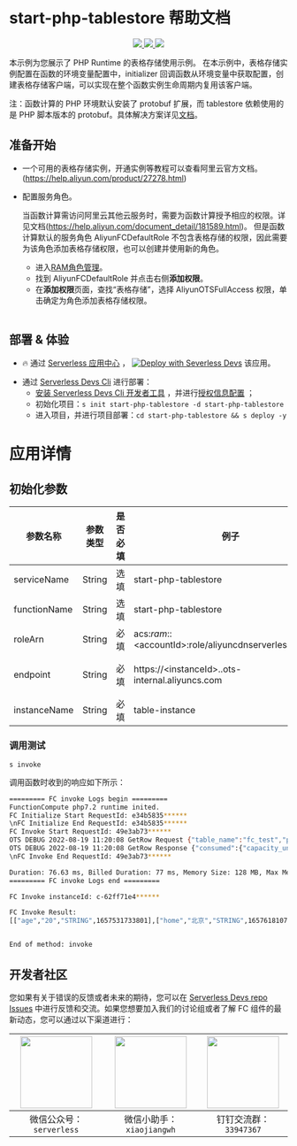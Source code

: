 # start-php-tablestore 帮助文档

<p align="center" class="flex justify-center">
    <a href="https://www.serverless-devs.com" class="ml-1">
    <img src="http://editor.devsapp.cn/icon?package=start-php-tablestore&type=packageType">
  </a>
  <a href="http://www.devsapp.cn/details.html?name=start-php-tablestore" class="ml-1">
    <img src="http://editor.devsapp.cn/icon?package=start-php-tablestore&type=packageVersion">
  </a>
  <a href="http://www.devsapp.cn/details.html?name=start-php-tablestore" class="ml-1">
    <img src="http://editor.devsapp.cn/icon?package=start-php-tablestore&type=packageDownload">
  </a>
</p>

<description>

本示例为您展示了 PHP Runtime 的表格存储使用示例。
在本示例中，表格存储实例配置在函数的环境变量配置中，initializer 回调函数从环境变量中获取配置，创建表格存储客户端，可以实现在整个函数实例生命周期内复用该客户端。

注：函数计算的 PHP 环境默认安装了 protobuf 扩展，而 tablestore 依赖使用的是 PHP 脚本版本的 protobuf。具体解决方案详见[文档](https://developer.aliyun.com/article/645670)。
</description>

<table>

## 准备开始
- 一个可用的表格存储实例，开通实例等教程可以查看阿里云官方文档。(https://help.aliyun.com/product/27278.html)
- 配置服务角色。

   当函数计算需访问阿里云其他云服务时，需要为函数计算授予相应的权限。详见文档(https://help.aliyun.com/document_detail/181589.html)。
   但是函数计算默认的服务角色 AliyunFCDefaultRole 不包含表格存储的权限，因此需要为该角色添加表格存储权限，也可以创建并使用新的角色。
   * 进入[RAM角色管理](https://ram.console.aliyun.com/roles)。
   * 找到 AliyunFCDefaultRole 并点击右侧**添加权限**。
   * 在**添加权限**页面，查找“表格存储”，选择 AliyunOTSFullAccess 权限，单击确定为角色添加表格存储权限。

</table>

<codepre id="codepre">

</codepre>

<deploy>

## 部署 & 体验

<appcenter>

- :fire: 通过 [Serverless 应用中心](https://fcnext.console.aliyun.com/applications/create?template=start-php-tablestore) ，
[![Deploy with Severless Devs](https://img.alicdn.com/imgextra/i1/O1CN01w5RFbX1v45s8TIXPz_!!6000000006118-55-tps-95-28.svg)](https://fcnext.console.aliyun.com/applications/create?template=start-php-tablestore)  该应用。 

</appcenter>

- 通过 [Serverless Devs Cli](https://www.serverless-devs.com/serverless-devs/install) 进行部署：
    - [安装 Serverless Devs Cli 开发者工具](https://www.serverless-devs.com/serverless-devs/install) ，并进行[授权信息配置](https://www.serverless-devs.com/fc/config) ；
    - 初始化项目：`s init start-php-tablestore -d start-php-tablestore`   
    - 进入项目，并进行项目部署：`cd start-php-tablestore && s deploy -y`

</deploy>

<appdetail id="flushContent">

# 应用详情

## 初始化参数
| 参数名称     | 参数类型 | 是否必填 | 例子                                                     | 参数含义           |
| ------------ | -------- | -------- | -------------------------------------------------------- | ------------------ |
| serviceName  | String   | 选填     | start-php-tablestore                                | 函数服务名称名     |
| functionName | String   | 选填     | start-php-tablestore                                | 函数名称           |
| roleArn      | String   | 必填     | acs:*ram*::\<accountId>:role/aliyuncdnserverlessdevsrole | 函数执行角色       |
| endpoint     | String   | 必填     | https://\<instanceId>.<region>.ots-internal.aliyuncs.com | 表所在实例endpoint |  |
| instanceName     | String   | 必填     | table-instance                                           | 表所在实例         |

### 调用测试

```shell
s invoke
```

调用函数时收到的响应如下所示：

```bash
========= FC invoke Logs begin =========
FunctionCompute php7.2 runtime inited.
FC Initialize Start RequestId: e34b5835******
\nFC Initialize End RequestId: e34b5835******
FC Invoke Start RequestId: 49e3ab73******
OTS DEBUG 2022-08-19 11:20:08 GetRow Request {"table_name":"fc_test","primary_key":[["region","abc"],["id",1]],"max_versions":1}
OTS DEBUG 2022-08-19 11:20:08 GetRow Response {"consumed":{"capacity_unit":{"read":1,"write":0}},"primary_key":[["region","abc"],["id",1]],"attribute_columns":[["age","20","STRING",1657531733801],["home","\u5317\u4eac","STRING",1657618107569],["name","\u5f20\u4e09","STRING",1657531733801]],"next_token":""}
\nFC Invoke End RequestId: 49e3ab73******

Duration: 76.63 ms, Billed Duration: 77 ms, Memory Size: 128 MB, Max Memory Used: 14.54 MB
========= FC invoke Logs end =========

FC Invoke instanceId: c-62ff71e4******

FC Invoke Result:
[["age","20","STRING",1657531733801],["home","北京","STRING",1657618107569],["name","张三","STRING",1657531733801]]


End of method: invoke

```

</appdetail>

<devgroup>

## 开发者社区

您如果有关于错误的反馈或者未来的期待，您可以在 [Serverless Devs repo Issues](https://github.com/serverless-devs/serverless-devs/issues) 中进行反馈和交流。如果您想要加入我们的讨论组或者了解 FC 组件的最新动态，您可以通过以下渠道进行：

<p align="center">

| <img src="https://serverless-article-picture.oss-cn-hangzhou.aliyuncs.com/1635407298906_20211028074819117230.png" width="130px" > | <img src="https://serverless-article-picture.oss-cn-hangzhou.aliyuncs.com/1635407044136_20211028074404326599.png" width="130px" > | <img src="https://serverless-article-picture.oss-cn-hangzhou.aliyuncs.com/1635407252200_20211028074732517533.png" width="130px" > |
| --------------------------------------------------------------------------------------------------------------------------------- | --------------------------------------------------------------------------------------------------------------------------------- | --------------------------------------------------------------------------------------------------------------------------------- |
| <center>微信公众号：`serverless`</center>                                                                                         | <center>微信小助手：`xiaojiangwh`</center>                                                                                        | <center>钉钉交流群：`33947367`</center>                                                                                           |

</p>

</devgroup>
